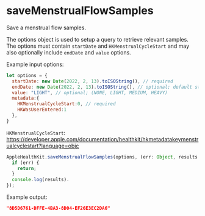 # saveMenstrualFlowSamples

Save a menstrual flow samples.


The options object is used to setup a query to retrieve relevant samples.
The options must contain `startDate` and `HKMenstrualCycleStart` and may also optionally include `endDate`
and `value` options.

Example input options:

```javascript
let options = {
  startDate: new Date(2022, 2, 13).toISOString(), // required
  endDate: new Date(2022, 2, 13).toISOString(), // optional; default startDate
  value: "LIGHT", // optional; (NONE, LIGHT, MEDIUM, HEAVY)
  metadata:{
    HKMenstrualCycleStart:0, // required
    HKWasUserEntered:1
  },
}
```

`HKMenstrualCycleStart`: https://developer.apple.com/documentation/healthkit/hkmetadatakeymenstrualcyclestart?language=objc


```javascript
AppleHealthKit.saveMenstrualFlowSamples(options, (err: Object, results: HealthValue) => {
  if (err) {
    return;
  }
  console.log(results).
});
```

Example output:

```json
"8D5D6761-DFFE-4BA3-8D04-EF26E3EC2DA6"
```
